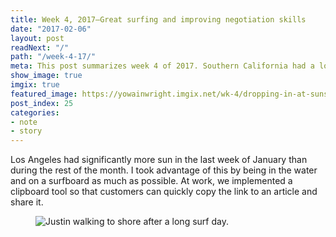 ```yaml
---
title: Week 4, 2017—Great surfing and improving negotiation skills
date: "2017-02-06"
layout: post
readNext: "/"
path: "/week-4-17/"
meta: This post summarizes week 4 of 2017. Southern California had a lot of good surfing
show_image: true
imgix: true
featured_image: https://yowainwright.imgix.net/wk-4/dropping-in-at-sunset.jpg
post_index: 25
categories:
- note
- story
---
```


Los Angeles had significantly more sun in the last week of January than during the rest of the month. I took advantage of this by being in the water and on a surfboard as much as possible. At work, we implemented a clipboard tool so that customers can quickly copy the link to an article and share it.

<figure>
  <img src="https://yowainwright.imgix.net/wk-4/justin-walking-to-shore.jpg?w=800&h=800&crop=focalpoint&auto=format" alt="Justin walking to shore after a long surf day." />
</figure>


